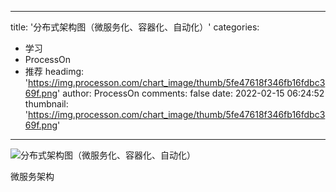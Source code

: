 
---
title: '分布式架构图（微服务化、容器化、自动化）'
categories: 
 - 学习
 - ProcessOn
 - 推荐
headimg: 'https://img.processon.com/chart_image/thumb/5fe47618f346fb16fdbc369f.png'
author: ProcessOn
comments: false
date: 2022-02-15 06:24:52
thumbnail: 'https://img.processon.com/chart_image/thumb/5fe47618f346fb16fdbc369f.png'
---

<div>   
<img class="thumb" alt="分布式架构图（微服务化、容器化、自动化）" src="https://img.processon.com/chart_image/thumb/5fe47618f346fb16fdbc369f.png" referrerpolicy="no-referrer">
<p>微服务架构</p>  
</div>
            